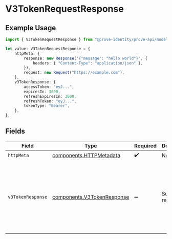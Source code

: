 # V3TokenRequestResponse

## Example Usage

```typescript
import { V3TokenRequestResponse } from "@prove-identity/prove-api/models/operations";

let value: V3TokenRequestResponse = {
    httpMeta: {
        response: new Response('{"message": "hello world"}', {
            headers: { "Content-Type": "application/json" },
        }),
        request: new Request("https://example.com"),
    },
    v3TokenResponse: {
        accessToken: "eyJ...",
        expiresIn: 3600,
        refreshExpiresIn: 3600,
        refreshToken: "eyJ...",
        tokenType: "Bearer",
    },
};
```

## Fields

| Field                                                                                                                           | Type                                                                                                                            | Required                                                                                                                        | Description                                                                                                                     | Example                                                                                                                         |
| ------------------------------------------------------------------------------------------------------------------------------- | ------------------------------------------------------------------------------------------------------------------------------- | ------------------------------------------------------------------------------------------------------------------------------- | ------------------------------------------------------------------------------------------------------------------------------- | ------------------------------------------------------------------------------------------------------------------------------- |
| `httpMeta`                                                                                                                      | [components.HTTPMetadata](../../models/components/httpmetadata.md)                                                              | :heavy_check_mark:                                                                                                              | N/A                                                                                                                             |                                                                                                                                 |
| `v3TokenResponse`                                                                                                               | [components.V3TokenResponse](../../models/components/v3tokenresponse.md)                                                        | :heavy_minus_sign:                                                                                                              | Successful request.                                                                                                             | {<br/>"access_token": "eyJ...",<br/>"refresh_token": "eyJ...",<br/>"refresh_expires_in": 3600,<br/>"token_type": "Bearer",<br/>"expires_in": 3600<br/>} |